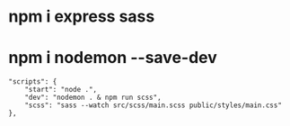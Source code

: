 # npm i express sass 
# npm i nodemon --save-dev

```
"scripts": {
    "start": "node .",
    "dev": "nodemon . & npm run scss",
    "scss": "sass --watch src/scss/main.scss public/styles/main.css"
},
```

